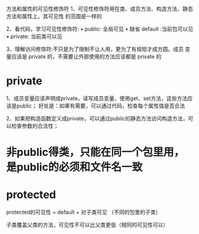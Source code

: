 方法和属性的可见性修饰符
1、可见性修饰符用在类、成员方法、构造方法、静态方法和属性上，其可见性 的范围是一样的

2、看代码，学习可见性修饰符:
• public: 全局可见
• 缺省 default :当前包可以见
• private: 当前类可以见

3、理解访问修饰符:不只是为了限制不让人用，更为了有规矩才成方圆。成员 变量应该是 private 的，不需要让外部使用的方法应该都是 private 的

# private
1、成员变量应该声明成private，读写成员变量，使用get、set方法，这些方法应该是public；
好处是：如果有需要，可以通过代码，检查每个属性值是否合法

2、如果把构造函数定义成private，可以通过public的静态方法访问构造方法，可以检查参数的合法性；

# 非public得类，只能在同一个包里用，是public的必须和文件名一致

# protected
protected的可见性 = default + 对子类可见 （不同的包里的子类）

子类覆盖父类的方法，可见性不可以比父类更低（相同的可见性可以）
